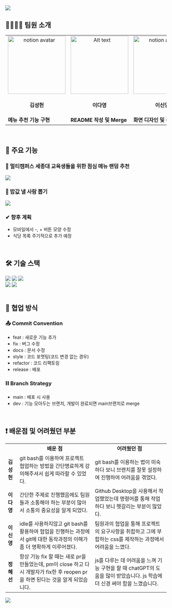 <img src="https://capsule-render.vercel.app/api?type=waving&color=FF5722&height=180&section=header&text=JEOMMECHU&fontSize=50" />

## 👨‍👨‍👧‍👦 팀원 소개
<table>
  <tr>
    <td align="center"><img src="https://github.com/imdayoung/jeommechu/assets/86220363/9cb5c217-c1c7-4604-a035-bd3e274c2db1" alt="notion avatar" width="180px"></td>
    <td align="center"><img src="https://github.com/SWM-AAA/.github/assets/68915238/ce5a3c51-60e5-4fb4-8bb1-85a2fbca65ea" alt="Alt text" width="180px"></td>
    <td align="center"><img src="https://github.com/imdayoung/jeommechu/assets/86220363/c2848429-71b6-4db8-aea0-9a97e2e4ffea" alt="notion avatar" width="180px"></td>
    <td align="center"><img src="https://github.com/imdayoung/jeommechu/assets/86220363/ab09ef93-7e2e-42e1-9e7a-21ca4e20de41" alt="notion avatar" width="180px"></td>
  </tr>
  <tr>
    <td align="center" style="width: 90px;">
       <p><strong>김성헌</strong></p>
    </td>
    <td align="center" style="width: 90px;">
       <p><strong>이다영</strong></p>
    </td>
    <td align="center" style="width: 90px;">
       <p><strong>이신영</strong></p>
    </td>
    <td align="center" style="width: 90px;">
       <p><strong>정혜선</strong></p>
    </td>
  </tr>
  <tr>
    <td><div><strong>메뉴 추천 기능 구현</strong></div></td>
    <td><div><strong>README 작성 및 Merge</strong></div></td>
    <td><div><strong>화면 디자인 및 구성</strong></div></td>
    <td><div><strong>사람 뽑기 기능 구현</strong></div></td>
  </tr>
</table>
&nbsp;

## 🔔 주요 기능
### 🍔 멀티캠퍼스 세종대 교육생들을 위한 점심 메뉴 랜덤 추천
<img src="https://github.com/imdayoung/jeommechu/assets/86220363/906fd92c-a6bc-4fde-81e2-c4ac77c44d69">

### 💸 밥값 낼 사람 뽑기
<img src="https://github.com/imdayoung/jeommechu/assets/86220363/87ce7c98-e518-453a-9943-81fbaa043fa3">

### ✔ 향후 계획
<ul>
  <li>모바일에서 -, + 버튼 모양 수정</li>
  <li>식당 목록 주기적으로 추가 예정</li>
</ul>
&nbsp;

## 🛠 기술 스택
<div>
  <img src="https://img.shields.io/badge/HTML-239120?style=for-the-badge&logo=html5&logoColor=white">
  <img src="https://img.shields.io/badge/Bootstrap-563D7C?style=for-the-badge&logo=bootstrap&logoColor=white">
  <img src="https://img.shields.io/badge/JavaScript-F7DF1E?style=for-the-badge&logo=JavaScript&logoColor=white">
</div>
<div>
  <img src="https://img.shields.io/badge/Slack-4A154B?style=for-the-badge&logo=slack&logoColor=white">
  <img src="https://img.shields.io/badge/Notion-000000?style=for-the-badge&logo=notion&logoColor=white">  
</div>
&nbsp;

## 📜 협업 방식
### 📤 Commit Convention
<ul>
  <li>feat : 새로운 기능 추가</li>
  <li>fix : 버그 수정</li>
  <li>docs : 문서 수정</li>
  <li>style : 코드 포맷팅(코드 변경 없는 경우)</li>
  <li>refactor : 코드 리팩토링</li>
  <li>release : 배포</li>
</ul>

### ⛓ Branch Strategy
<ul>
  <li>main : 배포 시 사용</li>
  <li>dev : 기능 모아두는 브랜치, 개발이 완료되면 main브랜치로 merge</li>
  <lifeature/기능명 : 하나의 기능을 개발하기 위한 브랜치, dev에서 만들고, 기능 구현이 완료되면 dev로 merge></li>
</ul>
&nbsp;

## ❗ 배운점 및 어려웠던 부분
<table>
  <tr>
    <td></td>
    <td align="center"><strong>배운 점</strong></td>
    <td align="center"><strong>어려웠던 점</strong></td>
  <tr>
    <td><strong>김성헌</strong></td>
    <td>git bash를 이용하여 프로젝트 협업하는 방법을 간단명료하게 강의해주셔서 쉽게 따라할 수 있었다.</td>
    <td>git bash를 이용하는 법이 미숙하다 보니 브랜치를 잘못 설정하여 진행하여 어려움을 겪었다.</td>
  </tr>
  <tr>
    <td><strong>이다영</strong></td>
    <td>간단한 주제로 진행했음에도 팀원들과 소통해야 하는 부분이 많아서 소통의 중요성을 알게 되었다.</td>
    <td>Github Desktop을 사용해서 작업했었는데 명령어를 통해 작업하다 보니 헷갈리는 부분이 많았다.</td>
  </tr>
  <tr>
    <td><strong>이신영</strong></td>
    <td>idle를 사용하지않고 git bash를 활용하여 협업을 진행하는 과정에서 git에 대한 동작과정의 이해가 좀 더 명확하게 이루어졌다.</td>
    <td>팀원과의 협업을 통해 프로젝트의 요구사항을 취합하고 그에 부합하는 css를 제작하는 과정에서 어려움을 느꼈다.</td>
  </tr>
  <tr>
    <td><strong>정혜선</strong></td>
    <td>항상 기능 fix 할 때는 새로 pr을 만들었는데, pm이 close 하고 다시 개발자가 fix한 후 reopen pr 을 하면 된다는 것을 알게 되었습니다.</td>
    <td>js를 다루는 데 어려움을 느껴 기능 구현을 할 때 chatGPT의 도움을 많이 받았습니다. js 학습에 더 신경 써야 함을 느꼈습니다.</td>
  </tr>
</table>

<img src="https://capsule-render.vercel.app/api?type=waving&color=FF5722&height=180&section=footer" />
